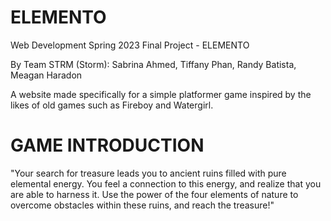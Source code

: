 # ELEMENTO
Web Development Spring 2023 Final Project - ELEMENTO

By Team STRM (Storm): Sabrina Ahmed, Tiffany Phan, Randy Batista, Meagan Haradon

A website made specifically for a simple platformer game inspired by the likes of old games such as Fireboy and Watergirl.

# GAME INTRODUCTION
"Your search for treasure leads you to ancient ruins filled with pure elemental energy.
You feel a connection to this energy, and realize that you are able to harness it.
Use the power of the four elements of nature to overcome obstacles within these ruins, and reach the treasure!"
